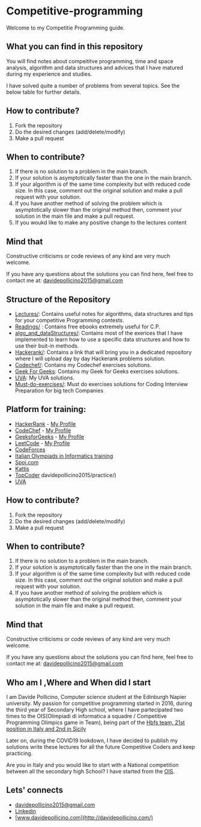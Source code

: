 # Competitive-programming
Welcome to my Competitie Programming guide. 

## What you can find in this repository

You will find notes about compeititve programming, time and space analysis, algorithm and data structures and advices that I have matured during my experience and studies. 

I have solved quite a number of problems from several topics. See the below table for further details.

## How to contribute?
1. Fork the repository
2. Do the desired changes (add/delete/modify)
3. Make a pull request

## When to contribute?
1. If there is no solution to a problem in the main branch.
2. If your solution is asymptotically faster than the one in the main branch.
3. If your algorithm is of the same time complexity but with reduced code size. In this case, comment out the original solution and make a pull request with your solution.
4. If you have another method of solving the problem which is asymptotically slower than the original method then, comment your solution in the main file and make a pull request.
5. If you woukd like to make any positive change to the lectures content

## Mind that
Constructive criticisms or code reviews of any kind are very much welcome.

If you have any questions about the solutions you can find here, feel free to contact me at: [davidepollicino2015@gmail.com](mailto:davidepollicino2015@gmail.com?subject=[GitHub]%20GeeksForGeeks)


## Structure of the Repository

* [Lectures/](Lectures/): Contains useful notes for algorithms, data structures and tips for your competitive Programming contests. 
* [Readings/](https://github.com/omonimus1/competitive-programming/tree/master/Reading) : Contains free ebooks extremely useful for C.P.
* [algo_and_dataStructures/](algo_and_dataStructure/): Contains most of the exerices that I have implemented to learn how to use a specific data structures and how to use their buit-in methods.
* [Hackerank/](https://github.com/omonimus1/competitive-programming/blob/master/HackerRank/README.md): Contains a link that will bring you in a dedicated repository where I will upload day by day Hackerank problems solution.
* [Codechef/](codechef/): Contains my Codechef exercises solutions.
* [Geek For Geeks](geekforgeeks/): Contains my Geek for Geeks exercises solutions.
* [UVA](UVA/): My UVA solutions.
* [Must-do-exercises/](must-do-exerices/): Must do exercises solutions for Coding Interview Preparation for big tech Companies


## Platform for training:
* [HackerRank](https://www.hackerrank.com/) - [My Profile](https://www.hackerrank.com/davidepollicino1) 
* [CodeChef](https://www.codechef.com/) - [My Profile](https://www.codechef.com/users/omonimus) 
* [GeeksforGeeks](https://www.geeksforgeeks.org/) - [My Profile](https://auth.geeksforgeeks.org/user/davidepollicino2015/practice/)
* [LeetCode](https://leetcode.com/) - [My Profile](https://leetcode.com/omonimus1) 
* [CodeForces](https://codeforces.com/)
* [Italian Olympiads in Informatics training](https://training.olinfo.it/#/overview)
* [Spoj.com](https://www.spoj.com/)
* [Kattis](https://open.kattis.com/)
* [TopCoder](https://www.topcoder.com/)
davidepollicino2015/practice/)
* [UVA](https://onlinejudge.org/)


## How to contribute?
1. Fork the repository
2. Do the desired changes (add/delete/modify)
3. Make a pull request

## When to contribute?
1. If there is no solution to a problem in the main branch.
2. If your solution is asymptotically faster than the one in the main branch.
3. If your algorithm is of the same time complexity but with reduced code size. In this case, comment out the original solution and make a pull request with your solution.
4. If you have another method of solving the problem which is asymptotically slower than the original method then, comment your solution in the main file and make a pull request.

## Mind that
Constructive criticisms or code reviews of any kind are very much welcome.

If you have any questions about the solutions you can find here, feel free to contact me at: [davidepollicino2015@gmail.com](mailto:davidepollicino2015@gmail.com?subject=[GitHub]%20CompetitiveProgrammigGuide)

## Who am I ,Where and When did I start

I am Davide Pollicino, Computer science student at the Edinburgh Napier university. 
My passion for competitive programming started in 2016, during the third year of Secondary High school, where I have partecipated two times to the OIS(Olimpiadi di informatica a squadre / Competitive Programming Olimpics game in Team), being part of the [Hbfs team, 21st position in Italy and 2nd in Sicily](https://squadre.olinfo.it/edition/9/team/sic20)  

Later on, during the COVID19 lookdown, I have decided to publish my solutions write these lectures for all the future Competitive Coders and keep practicing. 

Are you in Italy and you would like to start with a National competition between all the secondary high School? I have started from the [OIS](https://squadre.olinfo.it/).

## Lets' connects

* [davidepollicino2015@gmail.com](mailto:davidepollicino2015@gmail.com?subject=[GitHub]%20CompetitiveProgrammigGuide)
* [Linkedin](https://www.linkedin.com/in/davidepollicino7/)
* [www.davidepollicino.com](http://davidepollicino.com/)
